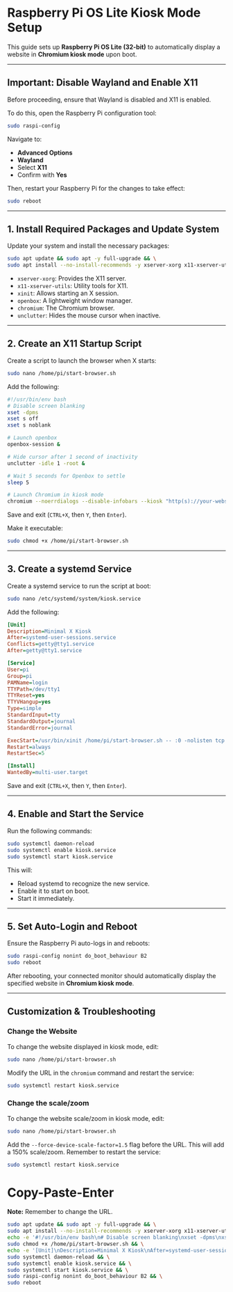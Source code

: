 # Raspberry Pi OS Lite Kiosk Mode Setup

This guide sets up **Raspberry Pi OS Lite (32-bit)** to automatically display a website in **Chromium kiosk mode** upon boot.

---

## **Important: Disable Wayland and Enable X11**

Before proceeding, ensure that Wayland is disabled and X11 is enabled.

To do this, open the Raspberry Pi configuration tool:

```sh
sudo raspi-config
```

Navigate to:
- **Advanced Options**
- **Wayland**
- Select **X11**
- Confirm with **Yes**

Then, restart your Raspberry Pi for the changes to take effect:

```sh
sudo reboot
```

---

## **1. Install Required Packages and Update System**

Update your system and install the necessary packages:

```sh
sudo apt update && sudo apt -y full-upgrade && \
sudo apt install --no-install-recommends -y xserver-xorg x11-xserver-utils xinit openbox chromium unclutter
```

- `xserver-xorg`: Provides the X11 server.
- `x11-xserver-utils`: Utility tools for X11.
- `xinit`: Allows starting an X session.
- `openbox`: A lightweight window manager.
- `chromium`: The Chromium browser.
- `unclutter`: Hides the mouse cursor when inactive.

---

## **2. Create an X11 Startup Script**

Create a script to launch the browser when X starts:

```sh
sudo nano /home/pi/start-browser.sh
```

Add the following:

```sh
#!/usr/bin/env bash
# Disable screen blanking
xset -dpms
xset s off
xset s noblank

# Launch openbox
openbox-session &

# Hide cursor after 1 second of inactivity
unclutter -idle 1 -root &

# Wait 5 seconds for Openbox to settle
sleep 5

# Launch Chromium in kiosk mode
chromium --noerrdialogs --disable-infobars --kiosk "http(s)://your-website-url"
```

Save and exit (`CTRL+X`, then `Y`, then `Enter`).

Make it executable:

```sh
sudo chmod +x /home/pi/start-browser.sh
```

---

## **3. Create a systemd Service**

Create a systemd service to run the script at boot:

```sh
sudo nano /etc/systemd/system/kiosk.service
```

Add the following:

```ini
[Unit]
Description=Minimal X Kiosk
After=systemd-user-sessions.service
Conflicts=getty@tty1.service
After=getty@tty1.service

[Service]
User=pi
Group=pi
PAMName=login
TTYPath=/dev/tty1
TTYReset=yes
TTYVHangup=yes
Type=simple
StandardInput=tty
StandardOutput=journal
StandardError=journal

ExecStart=/usr/bin/xinit /home/pi/start-browser.sh -- :0 -nolisten tcp vt1
Restart=always
RestartSec=5

[Install]
WantedBy=multi-user.target
```

Save and exit (`CTRL+X`, then `Y`, then `Enter`).

---

## **4. Enable and Start the Service**

Run the following commands:

```sh
sudo systemctl daemon-reload
sudo systemctl enable kiosk.service
sudo systemctl start kiosk.service
```

This will:
- Reload systemd to recognize the new service.
- Enable it to start on boot.
- Start it immediately.

---

## **5. Set Auto-Login and Reboot**

Ensure the Raspberry Pi auto-logs in and reboots:

```sh
sudo raspi-config nonint do_boot_behaviour B2
sudo reboot
```

After rebooting, your connected monitor should automatically display the specified website in **Chromium kiosk mode**.

---

## **Customization & Troubleshooting**

### **Change the Website**

To change the website displayed in kiosk mode, edit:

```sh
sudo nano /home/pi/start-browser.sh
```

Modify the URL in the `chromium` command and restart the service:

```sh
sudo systemctl restart kiosk.service
```

### **Change the scale/zoom**

To change the website scale/zoom in kiosk mode, edit:

```sh
sudo nano /home/pi/start-browser.sh
```

Add the `--force-device-scale-factor=1.5` flag before the URL.
This will add a 150% scale/zoom.
Remember to restart the service:

```sh
sudo systemctl restart kiosk.service
```



# Copy-Paste-Enter
**Note:** Remember to change the URL.
```sh
sudo apt update && sudo apt -y full-upgrade && \
sudo apt install --no-install-recommends -y xserver-xorg x11-xserver-utils xinit openbox chromium unclutter && \
echo -e '#!/usr/bin/env bash\n# Disable screen blanking\nxset -dpms\nxset s off\nxset s noblank\n\n# Launch openbox\nopenbox-session &\n\n# Hide cursor after 1 second of inactivity\nunclutter -idle 1 -root &\n\n# Wait 5 seconds for Openbox to settle\nsleep 5\n\n# Launch Chromium in kiosk mode\nchromium --force-x11 --noerrdialogs --disable-infobars --kiosk "https://www.erdetfredag.dk/"' | sudo tee /home/pi/start-browser.sh > /dev/null && \
sudo chmod +x /home/pi/start-browser.sh && \
echo -e '[Unit]\nDescription=Minimal X Kiosk\nAfter=systemd-user-sessions.service\nConflicts=getty@tty1.service\nAfter=getty@tty1.service\n\n[Service]\nUser=pi\nGroup=pi\nPAMName=login\nTTYPath=/dev/tty1\nTTYReset=yes\nTTYVHangup=yes\nType=simple\nStandardInput=tty\nStandardOutput=journal\nStandardError=journal\n\nExecStart=/usr/bin/xinit /home/pi/start-browser.sh -- :0 -nolisten tcp vt1\nRestart=always\nRestartSec=5\n\n[Install]\nWantedBy=multi-user.target' | sudo tee /etc/systemd/system/kiosk.service > /dev/null && \
sudo systemctl daemon-reload && \
sudo systemctl enable kiosk.service && \
sudo systemctl start kiosk.service && \
sudo raspi-config nonint do_boot_behaviour B2 && \
sudo reboot
```
